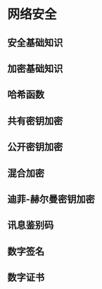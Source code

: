 # 网络安全

## 安全基础知识

## 加密基础知识

## 哈希函数

## 共有密钥加密

## 公开密钥加密

## 混合加密

## 迪菲-赫尔曼密钥加密

## 讯息鉴别码

## 数字签名

## 数字证书